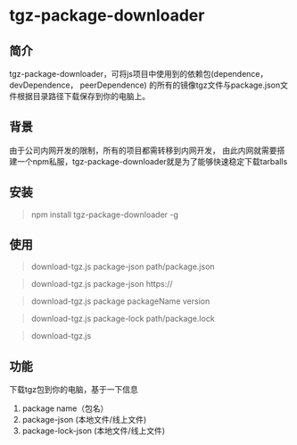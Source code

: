 # tgz-package-downloader

## 简介

tgz-package-downloader，可将js项目中使用到的依赖包(dependence， devDependence， peerDependence)
的所有的镜像tgz文件与package.json文件根据目录路径下载保存到你的电脑上。

## 背景

由于公司内网开发的限制，所有的项目都需转移到内网开发， 由此内网就需要搭建一个npm私服，tgz-package-downloader就是为了能够快速稳定下载tarballs

## 安装

> npm install tgz-package-downloader -g

## 使用
> download-tgz.js package-json path/package.json

> download-tgz.js package-json https://

> download-tgz.js package packageName version

> download-tgz.js package-lock path/package.lock

> download-tgz.js 
## 功能

下载tgz包到你的电脑，基于一下信息

1. package name（包名）
2. package-json (本地文件/线上文件)
3. package-lock-json (本地文件/线上文件)